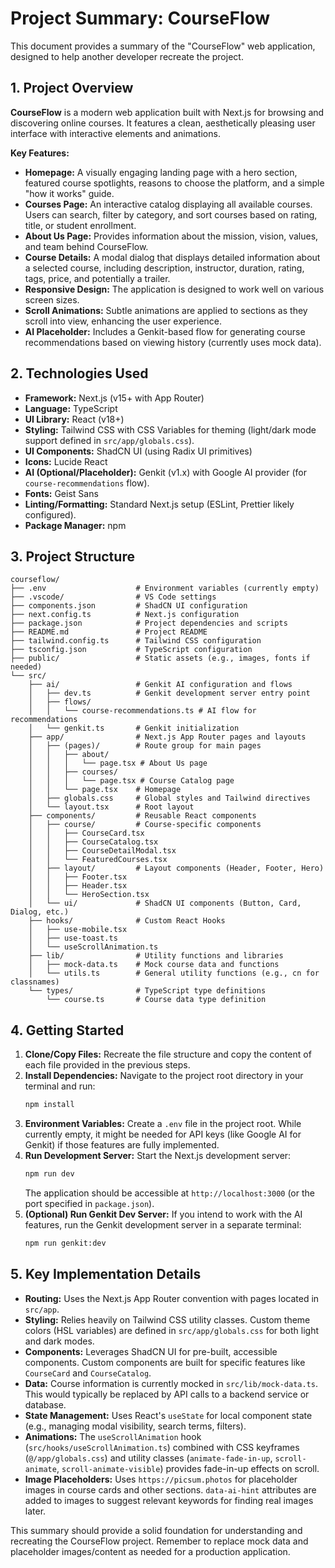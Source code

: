 # Project Summary: CourseFlow

This document provides a summary of the "CourseFlow" web application, designed to help another developer recreate the project.

## 1. Project Overview

**CourseFlow** is a modern web application built with Next.js for browsing and discovering online courses. It features a clean, aesthetically pleasing user interface with interactive elements and animations.

**Key Features:**

- **Homepage:** A visually engaging landing page with a hero section, featured course spotlights, reasons to choose the platform, and a simple "how it works" guide.
- **Courses Page:** An interactive catalog displaying all available courses. Users can search, filter by category, and sort courses based on rating, title, or student enrollment.
- **About Us Page:** Provides information about the mission, vision, values, and team behind CourseFlow.
- **Course Details:** A modal dialog that displays detailed information about a selected course, including description, instructor, duration, rating, tags, price, and potentially a trailer.
- **Responsive Design:** The application is designed to work well on various screen sizes.
- **Scroll Animations:** Subtle animations are applied to sections as they scroll into view, enhancing the user experience.
- **AI Placeholder:** Includes a Genkit-based flow for generating course recommendations based on viewing history (currently uses mock data).

## 2. Technologies Used

- **Framework:** Next.js (v15+ with App Router)
- **Language:** TypeScript
- **UI Library:** React (v18+)
- **Styling:** Tailwind CSS with CSS Variables for theming (light/dark mode support defined in `src/app/globals.css`).
- **UI Components:** ShadCN UI (using Radix UI primitives)
- **Icons:** Lucide React
- **AI (Optional/Placeholder):** Genkit (v1.x) with Google AI provider (for `course-recommendations` flow).
- **Fonts:** Geist Sans
- **Linting/Formatting:** Standard Next.js setup (ESLint, Prettier likely configured).
- **Package Manager:** npm

## 3. Project Structure

```
courseflow/
├── .env                    # Environment variables (currently empty)
├── .vscode/                # VS Code settings
├── components.json         # ShadCN UI configuration
├── next.config.ts          # Next.js configuration
├── package.json            # Project dependencies and scripts
├── README.md               # Project README
├── tailwind.config.ts      # Tailwind CSS configuration
├── tsconfig.json           # TypeScript configuration
├── public/                 # Static assets (e.g., images, fonts if needed)
└── src/
    ├── ai/                 # Genkit AI configuration and flows
    │   ├── dev.ts          # Genkit development server entry point
    │   ├── flows/
    │   │   └── course-recommendations.ts # AI flow for recommendations
    │   └── genkit.ts       # Genkit initialization
    ├── app/                # Next.js App Router pages and layouts
    │   ├── (pages)/        # Route group for main pages
    │   │   ├── about/
    │   │   │   └── page.tsx # About Us page
    │   │   ├── courses/
    │   │   │   └── page.tsx # Course Catalog page
    │   │   └── page.tsx    # Homepage
    │   ├── globals.css     # Global styles and Tailwind directives
    │   └── layout.tsx      # Root layout
    ├── components/         # Reusable React components
    │   ├── course/         # Course-specific components
    │   │   ├── CourseCard.tsx
    │   │   ├── CourseCatalog.tsx
    │   │   ├── CourseDetailModal.tsx
    │   │   └── FeaturedCourses.tsx
    │   ├── layout/         # Layout components (Header, Footer, Hero)
    │   │   ├── Footer.tsx
    │   │   ├── Header.tsx
    │   │   └── HeroSection.tsx
    │   └── ui/             # ShadCN UI components (Button, Card, Dialog, etc.)
    ├── hooks/              # Custom React Hooks
    │   ├── use-mobile.tsx
    │   ├── use-toast.ts
    │   └── useScrollAnimation.ts
    ├── lib/                # Utility functions and libraries
    │   ├── mock-data.ts    # Mock course data and functions
    │   └── utils.ts        # General utility functions (e.g., cn for classnames)
    └── types/              # TypeScript type definitions
        └── course.ts       # Course data type definition
```

## 4. Getting Started

1.  **Clone/Copy Files:** Recreate the file structure and copy the content of each file provided in the previous steps.
2.  **Install Dependencies:** Navigate to the project root directory in your terminal and run:
    ```bash
    npm install
    ```
3.  **Environment Variables:** Create a `.env` file in the project root. While currently empty, it might be needed for API keys (like Google AI for Genkit) if those features are fully implemented.
4.  **Run Development Server:** Start the Next.js development server:
    ```bash
    npm run dev
    ```
    The application should be accessible at `http://localhost:3000` (or the port specified in `package.json`).
5.  **(Optional) Run Genkit Dev Server:** If you intend to work with the AI features, run the Genkit development server in a separate terminal:
    ```bash
    npm run genkit:dev
    ```

## 5. Key Implementation Details

- **Routing:** Uses the Next.js App Router convention with pages located in `src/app`.
- **Styling:** Relies heavily on Tailwind CSS utility classes. Custom theme colors (HSL variables) are defined in `src/app/globals.css` for both light and dark modes.
- **Components:** Leverages ShadCN UI for pre-built, accessible components. Custom components are built for specific features like `CourseCard` and `CourseCatalog`.
- **Data:** Course information is currently mocked in `src/lib/mock-data.ts`. This would typically be replaced by API calls to a backend service or database.
- **State Management:** Uses React's `useState` for local component state (e.g., managing modal visibility, search terms, filters).
- **Animations:** The `useScrollAnimation` hook (`src/hooks/useScrollAnimation.ts`) combined with CSS keyframes (`@/app/globals.css`) and utility classes (`animate-fade-in-up`, `scroll-animate`, `scroll-animate-visible`) provides fade-in-up effects on scroll.
- **Image Placeholders:** Uses `https://picsum.photos` for placeholder images in course cards and other sections. `data-ai-hint` attributes are added to images to suggest relevant keywords for finding real images later.

This summary should provide a solid foundation for understanding and recreating the CourseFlow project. Remember to replace mock data and placeholder images/content as needed for a production application.
